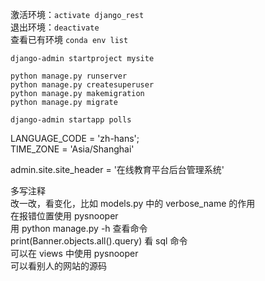 
激活环境：`activate django_rest`  
退出环境：`deactivate`  
查看已有环境 `conda env list`

    django-admin startproject mysite  

    python manage.py runserver  
    python manage.py createsuperuser  
    python manage.py makemigration  
    python manage.py migrate  

    django-admin startapp polls  


LANGUAGE_CODE = 'zh-hans';  
TIME_ZONE = 'Asia/Shanghai'  

admin.site.site_header = '在线教育平台后台管理系统'  




多写注释  
改一改，看变化，比如 models.py 中的 verbose_name 的作用  
在报错位置使用 pysnooper  
用 python manage.py -h 查看命令  
print(Banner.objects.all().query) 看 sql 命令  
可以在 views 中使用 pysnooper  
可以看别人的网站的源码  

